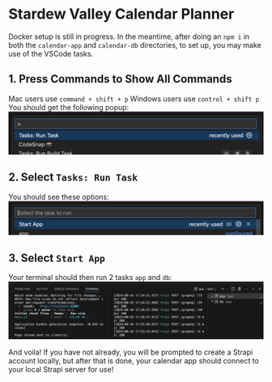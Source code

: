 # Stardew Valley Calendar Planner

Docker setup is still in progress. In the meantime, after doing an `npm i` in both the `calendar-app` and `calendar-db` directories, to set up, you may make use of the VSCode tasks.

## 1. Press Commands to Show All Commands

Mac users use `command + shift + p`
Windows users use `control + shift p`
You should get the following popup:
![Show All Commands](./assets/show-commands.png)

## 2. Select `Tasks: Run Task`

You should see these options:
![Show All Commands](./assets/run-task.png)

## 3. Select `Start App`

Your terminal should then run 2 tasks `app` and `db`:
![Show All Commands](./assets/run-task-continue.png)

And voila! If you have not already, you will be prompted to create a Strapi account locally, but after that is done, your calendar app should connect to your local Strapi server for use!

